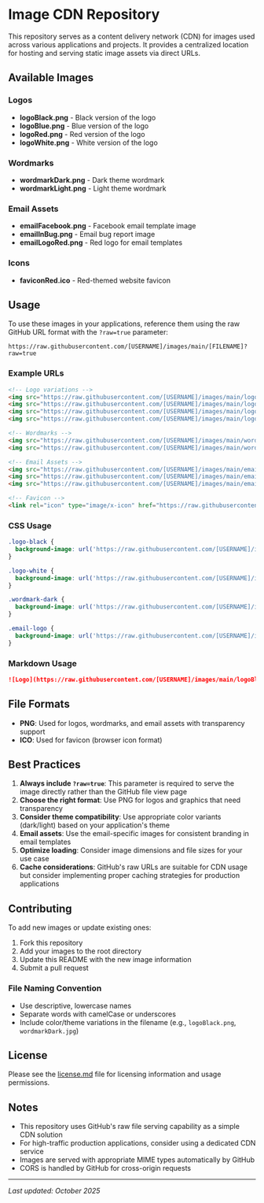# Image CDN Repository

This repository serves as a content delivery network (CDN) for images used across various applications and projects. It provides a centralized location for hosting and serving static image assets via direct URLs.

## Available Images

### Logos
- **logoBlack.png** - Black version of the logo
- **logoBlue.png** - Blue version of the logo  
- **logoRed.png** - Red version of the logo
- **logoWhite.png** - White version of the logo

### Wordmarks
- **wordmarkDark.png** - Dark theme wordmark
- **wordmarkLight.png** - Light theme wordmark

### Email Assets
- **emailFacebook.png** - Facebook email template image
- **emailInBug.png** - Email bug report image
- **emailLogoRed.png** - Red logo for email templates

### Icons
- **faviconRed.ico** - Red-themed website favicon

## Usage

To use these images in your applications, reference them using the raw GitHub URL format with the `?raw=true` parameter:

```
https://raw.githubusercontent.com/[USERNAME]/images/main/[FILENAME]?raw=true
```

### Example URLs

```html
<!-- Logo variations -->
<img src="https://raw.githubusercontent.com/[USERNAME]/images/main/logoBlack.png?raw=true" alt="Logo - Black">
<img src="https://raw.githubusercontent.com/[USERNAME]/images/main/logoBlue.png?raw=true" alt="Logo - Blue">
<img src="https://raw.githubusercontent.com/[USERNAME]/images/main/logoRed.png?raw=true" alt="Logo - Red">
<img src="https://raw.githubusercontent.com/[USERNAME]/images/main/logoWhite.png?raw=true" alt="Logo - White">

<!-- Wordmarks -->
<img src="https://raw.githubusercontent.com/[USERNAME]/images/main/wordmarkDark.png?raw=true" alt="Wordmark - Dark">
<img src="https://raw.githubusercontent.com/[USERNAME]/images/main/wordmarkLight.png?raw=true" alt="Wordmark - Light">

<!-- Email Assets -->
<img src="https://raw.githubusercontent.com/[USERNAME]/images/main/emailFacebook.png?raw=true" alt="Email - Facebook">
<img src="https://raw.githubusercontent.com/[USERNAME]/images/main/emailInBug.png?raw=true" alt="Email - Bug Report">
<img src="https://raw.githubusercontent.com/[USERNAME]/images/main/emailLogoRed.png?raw=true" alt="Email Logo - Red">

<!-- Favicon -->
<link rel="icon" type="image/x-icon" href="https://raw.githubusercontent.com/[USERNAME]/images/main/faviconRed.ico?raw=true">
```

### CSS Usage

```css
.logo-black {
  background-image: url('https://raw.githubusercontent.com/[USERNAME]/images/main/logoBlack.png?raw=true');
}

.logo-white {
  background-image: url('https://raw.githubusercontent.com/[USERNAME]/images/main/logoWhite.png?raw=true');
}

.wordmark-dark {
  background-image: url('https://raw.githubusercontent.com/[USERNAME]/images/main/wordmarkDark.png?raw=true');
}

.email-logo {
  background-image: url('https://raw.githubusercontent.com/[USERNAME]/images/main/emailLogoRed.png?raw=true');
}
```

### Markdown Usage

```markdown
![Logo](https://raw.githubusercontent.com/[USERNAME]/images/main/logoBlue.png?raw=true)
```

## File Formats

- **PNG**: Used for logos, wordmarks, and email assets with transparency support
- **ICO**: Used for favicon (browser icon format)

## Best Practices

1. **Always include `?raw=true`**: This parameter is required to serve the image directly rather than the GitHub file view page
2. **Choose the right format**: Use PNG for logos and graphics that need transparency
3. **Consider theme compatibility**: Use appropriate color variants (dark/light) based on your application's theme
4. **Email assets**: Use the email-specific images for consistent branding in email templates
5. **Optimize loading**: Consider image dimensions and file sizes for your use case
6. **Cache considerations**: GitHub's raw URLs are suitable for CDN usage but consider implementing proper caching strategies for production applications

## Contributing

To add new images or update existing ones:

1. Fork this repository
2. Add your images to the root directory
3. Update this README with the new image information
4. Submit a pull request

### File Naming Convention

- Use descriptive, lowercase names
- Separate words with camelCase or underscores
- Include color/theme variations in the filename (e.g., `logoBlack.png`, `wordmarkDark.jpg`)

## License

Please see the [license.md](license.md) file for licensing information and usage permissions.

## Notes

- This repository uses GitHub's raw file serving capability as a simple CDN solution
- For high-traffic production applications, consider using a dedicated CDN service
- Images are served with appropriate MIME types automatically by GitHub
- CORS is handled by GitHub for cross-origin requests

---

*Last updated: October 2025*